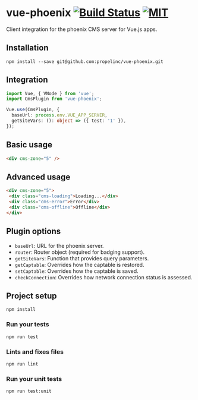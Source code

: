 # vue-phoenix [![Build Status](https://api.travis-ci.org/propelinc/vue-phoenix.png?branch=master)](https://travis-ci.org/propelinc/vue-phoenix) [![MIT](https://img.shields.io/badge/License-MIT%20License-blue.svg)](https://raw.githubusercontent.com/propelinc/vue-phoenix/master/LICENSE)

Client integration for the phoenix CMS server for Vue.js apps.

## Installation

```
npm install --save git@github.com:propelinc/vue-phoenix.git
```

## Integration

```typescript
import Vue, { VNode } from 'vue';
import CmsPlugin from 'vue-phoenix';

Vue.use(CmsPlugin, {
  baseUrl: process.env.VUE_APP_SERVER,
  getSiteVars: (): object => ({ test: '1' }),
});
```

## Basic usage

```html
<div cms-zone="5" />
```

## Advanced usage

```html
<div cms-zone="5">
 <div class="cms-loading">Loading...</div>
 <div class="cms-error">Error</div>
 <div class="cms-offline">Offline</div>
</div>
```

## Plugin options

* `baseUrl`: URL for the phoenix server.
* `router`: Router object (required for badging support).
* `getSiteVars`: Function that provides query parameters.
* `getCaptable`: Overrides how the captable is restored.
* `setCaptable`: Overrides how the captable is saved.
* `checkConnection`: Overrides how network connection status is assessed.

## Project setup
```
npm install
```

### Run your tests
```
npm run test
```

### Lints and fixes files
```
npm run lint
```

### Run your unit tests
```
npm run test:unit
```
